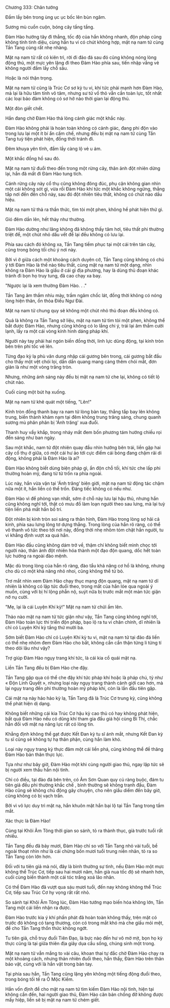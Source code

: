




Chương 333: Chân tướng


Đầm lầy bên trong ùng ục ục bốc lên bùn ngâm.

Sương mù cuồn cuộn, bóng cây tầng tầng.

Đàm Hào hướng tây đi thẳng, tốc độ của hắn không nhanh, độn pháp cũng không tính tinh diệu, cùng hắn tu vi có chút không hợp, mặt nạ nam tử cùng Tần Tang cùng rất nhẹ nhàng.

Mặt nạ nam tử rất có kiên trì, rời đi đảo đá sau đó cũng không nóng lòng động thủ, một mực yên lặng đi theo Đàm Hào phía sau, tiến nhập vắng vẻ không người đầm lầy chỗ sâu.

Hoặc là nói thận trọng.

Mặt nạ nam tử cũng là Trúc Cơ sơ kỳ tu vi, khí tức phải mạnh hơn Đàm Hào, mà lại là hữu tâm tính vô tâm, nhưng sư tử vồ thỏ vẫn cần toàn lực, tốt nhất các loại bảo đảm không có sơ hở nào thời gian lại động thủ.

Một đòn giết chết.

Hắn đang chờ Đàm Hào thả lỏng cảnh giác một khắc này.

Đàm Hào không phải là hoàn toàn không có cảnh giác, đang phi độn vào trong lưu lại một ít bí ẩn cấm chế, nhưng đều bị mặt nạ nam tử cùng Tần Tang tuỳ tiện phát hiện, đồng thời tránh đi.

Đêm khuya yên tĩnh, đầm lầy càng lộ vẻ u ám.

Một khắc đồng hồ sau đó.

Mặt nạ nam tử đuổi theo đến trong một rừng cây, thân ảnh đột nhiên dừng lại, hắn đã mất đi Đàm Hào tung tích.

Cánh rừng cây này cổ thụ cũng không đông đúc, phụ cận không gian nhìn một cái không sót gì, vừa rồi Đàm Hào khí tức một khắc không ngừng, thẳng tắp nơi đến đến chỗ này, sau đó đột nhiên tiêu thất, không có chút nào dấu hiệu.

Mặt nạ nam tử thả ra thần thức, tìm tòi một phen, không hề phát hiện thứ gì.

Gió đêm dần lên, hết thảy như thường.

Đàm Hào dường như lăng không đã không thấy tăm hơi, tiêu thất phi thường triệt để, một chút nhỏ dấu vết để lại đều không có lưu lại.

Phía sau cách đó không xa, Tần Tang tiềm phục tại một cái trên tán cây, cũng trong bóng tối chú ý nơi này.

Bởi vì ở giữa cách một khoảng cách duyên cớ, Tần Tang cũng không có chú ý tới Đàm Hào là thế nào tiêu thất, cùng mặt nạ nam tử một dạng, nhìn không ra Đàm Hào là giấu ở cái gì địa phương, hay là dùng thủ đoạn khác tránh đi bọn họ truy tung, đã cao chạy xa bay.

"Ngược lại là xem thường Đàm Hào. . ."

Tần Tang âm thầm nhíu mày, trầm ngâm chốc lát, đồng thời không có nóng lòng hiện thân, ổn thỏa Điếu Ngư Đài.

Mặt nạ nam tử chung quy sẽ không một chút nhỏ thủ đoạn đều không có.

Quả là không ra Tần Tang sở liệu, mặt nạ nam tử tìm tòi một phen, không thể bắt được Đàm Hào, nhưng cũng không có lo lắng chi ý, trái lại âm thầm cười lạnh, lấy ra một cái vòng kính hình dáng pháp khí.

Người này tay phải hai ngón biền đồng thời, linh lực dũng động, tại kính tròn bên trên phi tốc vẽ lên.

Từng đạo kỳ lạ phù văn dung nhập cái gương bên trong, cái gương bắt đầu cho thấy một vệt chói lọi, dần dần quang mang càng thêm chói mắt, đơn giản là như một vòng trăng tròn.

Nhưng, những ánh sáng này đều bị mặt nạ nam tử che lại, không có tiết lộ chút nào.

Cuối cùng một bút hạ xuống.

Mặt nạ nam tử khẽ quát một tiếng, "Lên!"

Kính tròn đồng thanh bay ra nam tử lòng bàn tay, thẳng tắp bay lên không trung, biến thành khảm nạm tại đêm không trung trăng sáng, chung quanh sương mù phân phân bị 'Ánh trăng' xua đuổi.

Thanh huy vẩy khắp, trong nháy mắt đem bốn phương tám hướng chiếu rọi đến sáng như ban ngày.

Sau một khắc, nam tử đột nhiên quay đầu nhìn hướng bên trái, liền gặp hai cây cổ thụ ở giữa, có một cái hư ảo tới cực điểm cái bóng đang chậm rãi di động, không phải là Đàm Hào là ai?

Đàm Hào không biết dùng biện pháp gì, ẩn độn chỗ tối, khí tức che lấp phi thường hoàn mỹ, đang từ từ trốn ra phía ngoài.

Lúc này, hắn vừa vặn tại 'Ánh trăng' biên giới, mặt nạ nam tử động tác chậm nữa một ít, hắn liền có thể trốn. Đáng tiếc không có nếu như.

Đàm Hào vì để phòng vạn nhất, sớm ở chỗ này lưu lại hậu thủ, nhưng hắn cũng không nghĩ tới, thật có mưu đồ làm loạn người theo sau lưng, mà lại tuỳ tiện liền phá mất hắn bố trí.

Đột nhiên bị kính tròn soi sáng ra thân hình, Đàm Hào trong lòng sợ hãi cả kinh, phía sau lưng lông tơ dựng thẳng. Trong lòng của hắn rõ ràng, có thể vô thanh vô tức theo tới nơi này, đồng thời nhẹ nhõm tóm chặt hắn người, tu vi khẳng định vượt xa quá hắn.

Đàm Hào đầu cũng không dám trở về, thậm chí không biết mình chọc tới người nào, thân ảnh đột nhiên hóa thành một đạo độn quang, dốc hết toàn lực hướng ra ngoài đào mệnh.

Mặc dù trong lòng của hắn rõ ràng, đào tẩu khả năng cơ hồ là không, nhưng cho dù có một khả năng nhỏ nhoi, cũng không thể từ bỏ.

Trơ mắt nhìn xem Đàm Hào chạy thục mạng độn quang, mặt nạ nam tử dĩ nhiên là không có lập tức đuổi theo, trong mắt của hắn lóe qua ngoài ý muốn, cùng với bị hí lộng phẫn nộ, suýt nữa bị trước mắt một màn tức giận nở nụ cười.

"Mẹ, lại là cái Luyện Khí kỳ!" Mặt nạ nam tử chửi ầm lên.

Thảo nào mặt nạ nam tử tức giận như vậy, Tần Tang cũng không nghĩ tới, Đàm Hào toàn lực thi triển độn pháp, bạo lộ ra tu vi chân chính, dĩ nhiên là chỉ có Luyện Khí kỳ tầng thứ mười ba.

Sớm biết Đàm Hào chỉ có Luyện Khí kỳ tu vi, mặt nạ nam tử tại đảo đá liền có thể nhẹ nhõm đem Đàm Hào cho bắt, không cần cẩn thận từng li từng tí theo dõi lâu như vậy?

Trợ giúp Đàm Hào ngụy trang khí tức, là cái kia cổ quái mặt nạ.

Liền Tần Tang đều bị Đàm Hào che đậy.

Tần Tang gặp qua có thể che đậy khí tức pháp khí hoặc là pháp chú, tỷ như « Độn Linh Quyết », nhưng loại này ngụy trang thành cảnh giới cao hơn, mà lại ngụy trang đến phi thường hoàn mỹ pháp khí, còn là lần đầu tiên gặp.

Cái mặt nạ này hảo hảo kỳ lạ, Tần Tang đã là Trúc Cơ trung kỳ, cũng không thể phát hiện dị dạng.

Không biết những cái kia Trúc Cơ hậu kỳ cao thủ có hay không phát hiện, bất quá Đàm Hào nếu có dũng khí tham gia đấu giá hội cùng Bí Thị, chắc hẳn đối với mặt nạ năng lực rất có lòng tin.

Khẳng định không thể gạt được Kết Đan kỳ tu sĩ ánh mắt, nhưng Kết Đan kỳ tu sĩ cũng sẽ không tự hạ thân phận, cùng hắn làm khó.

Loại này ngụy trang kỳ thực đâm một cái liền phá, cũng không thể đề thăng Đàm Hào bản thân thực lực.

Tựa như như bây giờ, Đàm Hào một khi cùng người giao thủ, ngay lập tức sẽ bị người xem thấu hắn nội tình.

Chỉ có điều, tại đảo đá bên trên, có Âm Sơn Quan quy củ ràng buộc, đám tu tiên giả đều phi thường khắc chế , bình thường sẽ không tranh đấu, Đàm Hào cũng sẽ không chủ động gây chuyện, cho nên giấu diếm đến bây giờ, cũng không có bị vạch trần.

Bởi vì vô lực duy trì mặt nạ, hắn khuôn mặt hắn bại lộ tại Tần Tang trong tầm mắt.

Xác thực là Đàm Hào!

Cùng tại Khôi Âm Tông thời gian so sánh, tỏ ra thành thục, già trước tuổi rất nhiều.

Tần Tang đều đã bảy mươi, Đàm Hào chỉ so với Tần Tang nhỏ vài tuổi, bề ngoài thoạt nhìn như là cái chừng bốn mươi tuổi trung niên nhân, tỏ ra so Tần Tang còn lớn hơn.

Đối với tu tiên giả mà nói, đây là bình thường sự tình, nếu Đàm Hào một mực không thể Trúc Cơ, tiếp sau hai mươi năm, hắn già nua tốc độ sẽ nhanh hơn, cuối cùng biến thành một cái tóc trắng xoá lão nhân.

Có thể Đàm Hào đã vượt qua sáu mươi tuổi, đến nay không không thể Trúc Cơ, tiếp sau Trúc Cơ hy vọng rất rất nhỏ.

So sánh tại Khôi Âm Tông lúc, Đàm Hào tướng mạo biến hóa không lớn, Tần Tang một cái liền nhận ra được.

Đàm Hào trước kia ý khí phấn phát đã hoàn toàn không thấy, trên mặt có trước đó không có tang thương, còn có trong mắt khó mà che giấu mỏi mệt, để cho Tần Tang thổn thức không ngớt.

Tu tiên giả, chỗ truy đuổi Tiên Đạo, là bực nào đến hư vô mờ mịt, bọn họ kỳ thực cũng là tại giữa thiên địa giãy dụa cầu sống, chúng sinh một trong.

Mặt nạ nam tử vẫn mắng to vài câu, khoan thai tự đắc chờ Đàm Hào chạy ra một khoảng cách, nhưng thản nhiên đuổi theo, hắn thấy, Đàm Hào trên thân bảo vật, cùng với là hắn vật trong bàn tay.

Tại phía sau hắn, Tần Tang cũng lặng yên không một tiếng động đuổi theo, trong bóng tối tế ra Ô Mộc Kiếm.

Hắn vốn định để cho mặt nạ nam tử tìm kiếm Đàm Hào nội tình, hiện tại không cần đến, hai người giao thủ, Đàm Hào căn bản chống đỡ không được mấy hiệp, liền sẽ bị mặt nạ nam tử chém giết.




